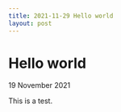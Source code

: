 ```yaml
---
title: 2021-11-29 Hello world
layout: post
---
```


# Hello world
19 November 2021
  
This is a test.
